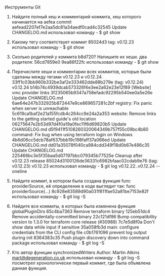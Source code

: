 Инструменты Git

1. Найдите полный хеш и комментарий коммита, хеш которого начинается на aefea
	commit aefead2207ef7e2aa5dc81a34aedf0cad4c32545
	Update CHANGELOG.md
	использовал команду - $ git show
	
2. Какому тегу соответствует коммит 85024d3
	tag: v0.12.23
	использовал команду - $ git show
	
3. Сколько родителей у коммита b8d720? Напишите их хеши.
	два родителя:  56cd7859e0 9ea88f22fc
	использовал команду - $ git show
	
4. Перечислите хеши и комментарии всех коммитов, которые были сделаны между тегами v0.12.23 и v0.12.24.
	33ff1c03bb960b332be3af2e333462dde88b279e (tag: v0.12.24) v0.12.24
	b14b74c4939dcab573326f4e3ee2a62e23e12f89 [Website] vmc provider links
	3f235065b9347a758efadc92295b540ee0a5e26e Update CHANGELOG.md
	6ae64e247b332925b872447e9ce869657281c2bf registry: Fix panic when server is unreachable
	5c619ca1baf2e21a155fcdb4c264cc9e24a2a353 website: Remove links to the getting started guide's old location
	06275647e2b53d97d4f0a19a0fec11f6d69820b5 Update CHANGELOG.md
	d5f9411f5108260320064349b757f55c09bc4b80 command: Fix bug when using terraform login on Windows
	4b6d06cc5dcb78af637bbb19c198faff37a066ed Update CHANGELOG.md
	dd01a35078f040ca984cdd349f18d0b67e486c35 Update CHANGELOG.md
	225466bc3e5f35baa5d07197bbc079345b77525e Cleanup after v0.12.23 release
	85024d3100126de36331c6982bfaac02cdab9e76 (tag: v0.12.23) v0.12.23
	использовал команду - $ git log v0.12.22..v0.12.24 --oneline
	
5. Найдите коммит, в котором была создана функция func providerSource, 
   её определение в коде выглядит так: func providerSource(...)
	8c928e83589d90a031f811fae52a81be7153e82f
	использовал команду - $ git log -S
	
6. Найдите все коммиты, в которых была изменена функция globalPluginDirs
	65c4ba7363 Remove terraform binary
	125eb51dc4 Remove accidentally-committed binary
	22c121df86 Bump compatibility version to 1.3.0 for terraform core release (#30988)
	7c7e5d8f0a Don't show data while input if sensitive
	35a058fb3d main: configure credentials from the CLI config file
	c0b1761096 prevent log output during init
	8364383c35 Push plugin discovery down into command package
	использовал команду - $ git log -S

7. Кто автор функции synchronizedWriters
	Author: Martin Atkins <mart@degeneration.co.uk>
	использовал команду - $ git log -S
	посмотрел хронологически первый коммит, где была объявлена данная функция.